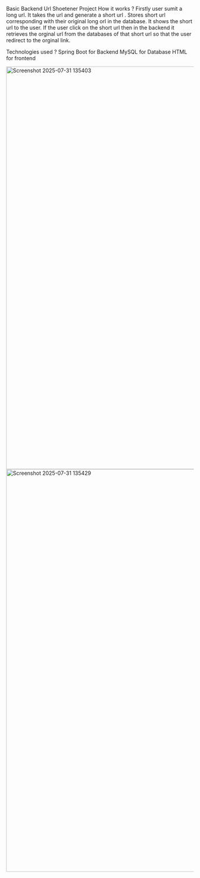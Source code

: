 
Basic Backend Url Shoetener Project 
How it works ?
    Firstly user sumit a long url.
    It takes the url and generate a short url .
    Stores short url corresponding with their original long orl in the database.
    It shows the short url to the user.
    If the user click on the short url then in the backend it retrieves the orginal url from the databases of that short url so that the user redirect to the orginal link.

Technologies used ?
    Spring Boot for Backend
    MySQL for Database
    HTML for frontend


<img width="1920" height="1080" alt="Screenshot 2025-07-31 135403" src="https://github.com/user-attachments/assets/4d991a73-6487-413c-b3ad-10e309f711af" />    
<img width="1920" height="1080" alt="Screenshot 2025-07-31 135429" src="https://github.com/user-attachments/assets/32a786fe-e44c-4235-ad12-08ff0403db04" />
